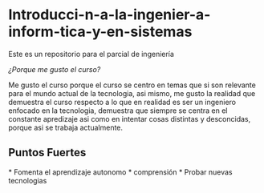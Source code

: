 # Introducci-n-a-la-ingenier-a-inform-tica-y-en-sistemas
Este es un repositorio para el parcial de ingeniería 

<em> ¿Porque me gusto el curso? </em>

Me gusto el curso porque el curso se centro en temas que si son relevante para el mundo actual de la tecnologia, asi mismo, me gusto la realidad que demuestra el curso respecto a lo que en realidad es ser un ingeniero enfocado en la tecnologia, demuestra que siempre se centra en el constante apredizaje asi como en intentar cosas distintas y desconcidas, porque asi se trabaja actualmente.

<h2>Puntos Fuertes</h2>
* Fomenta el aprendizaje autonomo
* comprensión 
* Probar nuevas tecnologias